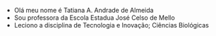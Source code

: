 - Olá meu nome é Tatiana A. Andrade de Almeida 
- Sou professora da Escola Estadua José Celso de Mello
-  Leciono a disciplina de Tecnologia e Inovação; Ciências Biológicas


<!---
ProfTatitec/ProfTatitec is a ✨ special ✨ repository because its `README.md` (this file) appears on your GitHub profile.
You can click the Preview link to take a look at your changes.
--->
